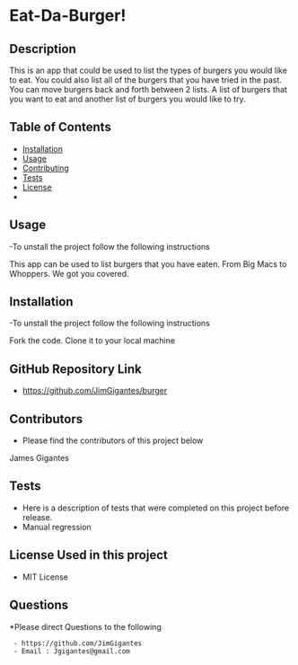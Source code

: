 # Eat-Da-Burger!
   
  ## Description

  This is an app that could be used to list the types of burgers you would like to eat. You could also list all of the burgers that you have tried in the past. You can move burgers back and forth between 2 lists. A list of burgers that you want to eat and another list of burgers you would like to try.


  ## Table of Contents
  
  * [Installation](#installation)
  * [Usage](#usage)
  * [Contributing](#contributing)
  * [Tests](#tests)
  * [License](#license)
  * 

  ## Usage
  
  -To unstall the project follow the following instructions
  
  This app can be used to list burgers that you have eaten. From Big Macs to Whoppers. We got you covered.

  ## Installation
  
  -To unstall the project follow the following instructions
  
  Fork the code. Clone it to your local machine

  ## GitHub Repository Link

  - https://github.com/JimGigantes/burger

  ## Contributors
  
  - Please find the contributors of this project below
  
  James Gigantes

  ## Tests
  - Here is a description of tests that were completed on this project before release.
  - Manual regression
  
  ## License Used in this project
  
  - MIT License

  ## Questions

  *Please direct Questions to the following

     - https://github.com/JimGigantes
     - Email : Jgigantes@gmail.com

